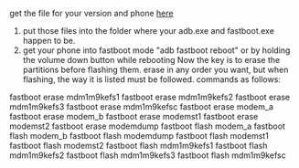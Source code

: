 get the file for your version and phone [here](https://github.com/babyskylar/phonedev/releases/tag/modem)

1. put those files into the folder where your adb.exe and fastboot.exe happen to be.
2. get your phone into fastboot mode "adb fastboot reboot" or by holding the volume down button while rebooting
Now the key is to erase the partitions before flashing them. erase in any order you want, but when flashing, the way it is listed must be followed.
commands as follows:

fastboot erase mdm1m9kefs1
fastboot erase mdm1m9kefs2
fastboot erase mdm1m9kefs3
fastboot erase mdm1m9kefsc
fastboot erase modem_a
fastboot erase modem_b
fastboot erase modemst1
fastboot erase modemst2
fastboot erase modemdump
fastboot flash modem_a
fastboot flash modem_b
fastboot flash modemdump
fastboot flash modemst1
fastboot flash modemst2
fastboot flash mdm1m9kefs1
fastboot flash mdm1m9kefs2
fastboot flash mdm1m9kefs3
fastboot flash mdm1m9kefsc
